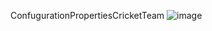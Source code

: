ConfugurationPropertiesCricketTeam
![image](https://github.com/user-attachments/assets/68a673ae-bdcf-4f76-84be-3c3220e9d7e4)
